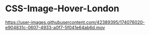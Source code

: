 # CSS-Image-Hover-London




https://user-images.githubusercontent.com/42389395/174076020-e904831c-0607-4933-a0f7-5f041e64ab6d.mov

